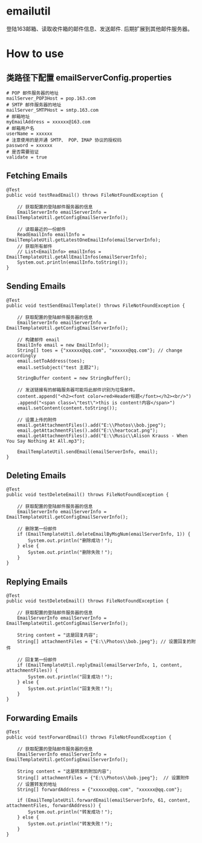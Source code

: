 # emailutil
登陆163邮箱、读取收件箱的邮件信息、发送邮件. 后期扩展到其他邮件服务器。

# How to use

## 类路径下配置 emailServerConfig.properties 

	# POP 邮件服务器的地址
	mailServer_POP3Host = pop.163.com
	# SMTP 邮件服务器的地址
	mailServer_SMTPHost = smtp.163.com
	# 邮箱地址
	myEmailAddress = xxxxxx@163.com
	# 邮箱用户名
	userName = xxxxxx
	# 注意使用的是开通 SMTP、 POP、IMAP 协议的授权码
	password = xxxxxx
	# 是否需要验证
	validate = true
 
## Fetching Emails
	@Test
	public void testReadEmail() throws FileNotFoundException {

		// 获取配置的登陆邮件服务器的信息
		EmailServerInfo emailServerInfo = EmailTemplateUtil.getConfigEmailServerInfo();
		
		// 读取最近的一份邮件
		ReadEmailInfo emailInfo = EmailTemplateUtil.getLatestOneEmailInfo(emailServerInfo);
		// 获取所有邮件
		// List<EmailInfo> emailInfos = EmailTemplateUtil.getAllEmailInfos(emailServerInfo);
		System.out.println(emailInfo.toString());
	}
	
## Sending Emails

	@Test
	public void testSendEmailTemplate() throws FileNotFoundException {

		// 获取配置的登陆邮件服务器的信息
		EmailServerInfo emailServerInfo = EmailTemplateUtil.getConfigEmailServerInfo();
		
		// 构建邮件 email
		EmailInfo email = new EmailInfo();
		String[] toes = {"xxxxxx@qq.com", "xxxxxx@qq.com"}; // change accordingly
		email.setToAddress(toes);
		email.setSubject("test 主题2");
		
		StringBuffer content = new StringBuffer();
		
		// 发送链接有的邮箱服务器可能将此邮件识别为垃圾邮件。
		content.append("<h2><font color=red>Header标题</font></h2><br/>")
        .append("<span class=\"test\">this is content!内容</span>")  
		email.setContent(content.toString());
		
		// 设置上传的附件
		email.getAttachmentFiles().add("E:\\Photos\\bob.jpeg");
		email.getAttachmentFiles().add("E:\\heartocat.png");
		email.getAttachmentFiles().add("E:\\Music\\Alison Krauss - When You Say Nothing At All.mp3");
		
		EmailTemplateUtil.sendEmail(emailServerInfo, email);
	}

## Deleting Emails

	@Test
	public void testDeleteEmail() throws FileNotFoundException {

		// 获取配置的登陆邮件服务器的信息
		EmailServerInfo emailServerInfo = EmailTemplateUtil.getConfigEmailServerInfo();
		
		// 删除第一份邮件
		if (EmailTemplateUtil.deleteEmailByMsgNum(emailServerInfo, 1)) {
			System.out.println("删除成功！");
		} else {
			System.out.println("删除失败！");
		}
	}
	
## Replying Emails

	@Test
	public void testDeleteEmail() throws FileNotFoundException {

		// 获取配置的登陆邮件服务器的信息
		EmailServerInfo emailServerInfo = EmailTemplateUtil.getConfigEmailServerInfo();
		
		String content = "这是回复内容";
		String[] attachmentFiles = {"E:\\Photos\\bob.jpeg"}; // 设置回复的附件
		
		// 回复第一份邮件
		if (EmailTemplateUtil.replyEmail(emailServerInfo, 1, content, attachmentFiles)) {
			System.out.println("回复成功！");
		} else {
			System.out.println("回复失败！");
		}
	}
	
## Forwarding Emails

	@Test
	public void testForwardEmail() throws FileNotFoundException {

		// 获取配置的登陆邮件服务器的信息
		EmailServerInfo emailServerInfo = EmailTemplateUtil.getConfigEmailServerInfo();
		
		String content = "这是转发的附加内容";
		String[] attachmentFiles = {"E:\\Photos\\bob.jpeg"};  // 设置附件
		// 设置转发的地址
		String[] forwardAddress = {"xxxxxx@qq.com", "xxxxxx@qq.com"};
		
		if (EmailTemplateUtil.forwardEmail(emailServerInfo, 61, content, attachmentFiles, forwardAddress)) {
			System.out.println("转发成功！");
		} else {
			System.out.println("转发失败！");
		}
	}
